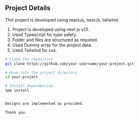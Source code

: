 ## Project Details

This project is developed using reactJs, nextJs, tailwind.

1. Project is developed using next js v13.
2. Used Typescript for type safety.
3. Folder and files are structured as required.
4. Used Dummy array for the project data.
5. Used Tailwind for css.

```bash
# Clone the repository
git clone https://github.com/your-username/your-project.git

# Move into the project directory
cd your-project

# Install dependencies
npm install


Designs are implemented as provided.

Thank you.
```
